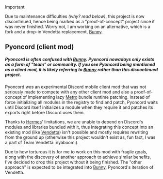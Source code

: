 > [!IMPORTANT]
> Due to maintenance difficulties *(why? read below)*, this project is now discontinued, hence being marked as a "proof-of-concept" project since it was never finished. Worry not, I am working on an alternative, which is a fork and a drop-in Vendetta replacement, [Bunny](https://github.com/pyoncord/Bunny).

## Pyoncord (client mod)

##### Pyoncord is often confused with [Bunny](https://github.com/pyoncord/Bunny). Pyoncord nowadays only exists as a form of "team" or community. If you see Pyoncord being mentioned as a client mod, it is likely referring to [Bunny](https://github.com/pyoncord/Bunny) rather than this discontinued project.

Pyoncord *was* an experimental Discord mobile client mod that was not seriously made to compete with any other client mod and also a proof-of-concept of implementing lazy [Metro](https://github.com/facebook/metro) bundle runtime patching. Instead of force initializing all modules in the registry to find and patch, Pyoncord waits until Discord itself initializes a module when they require it and patches its exports right before Discord uses them.

Thanks to [Hermes](https://github.com/facebook/hermes)' limitations, we are unable to depend on Discord's modules and libraries bundled with it, thus integrating this concept into an existing mod (like [Vendetta](https://github.com/vendetta-mod/Vendetta/)) isn't possible and mostly requires rewriting from the ground up (otherwise this project wouldn't exist as, fun fact, I was a part of Team Vendetta :nyaboom:).

Due to how torturous it is for me to work on this mod with fragile goals, along with the discovery of another approach to achieve similar benefits, I've decided to drop this project without it being finished. The "other approach" is expected to be integrated into [Bunny](https://github.com/pyoncord/Bunny), Pyoncord's iteration of Vendetta.
